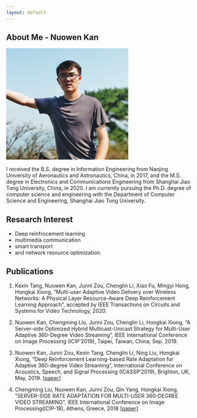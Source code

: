 ```yaml
---
layout: default
---
```


## About Me - Nuowen Kan

<img class="profile-picture" src="nuowen.jpg" width = "330" height = "300">

I received the B.S. degree in Information Engineering from Nanjing University of Aeronautics and Astronautics, China, in 2017, and the M.S. degree in Electronics and Communications Engineering from Shanghai Jiao Tong University, China, in 2020. I am currently pursuing the Ph.D. degree of computer science and engineering with the Department of Computer Science and Engineering, Shanghai Jiao Tong University.

## Research Interest

- Deep reinfrocement learning
- multimedia communication
- smart transport
- and network resource optimization.

## Publications

1. Kexin Tang, Nuowen Kan, Junni Zou, Chenglin Li, Xiao Fu, Mingyi Hong, Hongkai Xiong, “Multi-user Adaptive Video Delivery over Wireless Networks: A Physical Layer Resource-Aware Deep Reinforcement Learning Approach”, accepted by IEEE Transactions on Circuits and Systems for Video Technology, 2020.

2. Nuowen Kan, Chengming Liu, Junni Zou, Chenglin Li, Hongkai Xiong, “A Server-side Optimized Hybrid Multicast-Unicast Strategy for Multi-User Adaptive 360-Degree Video Streaming”, IEEE International Conference on Image Processing (ICIP’2019), Taipei, Taiwan, China, Sep. 2019.

3. Nuowen Kan, Junni Zou, Kexin Tang, Chenglin Li, Ning Liu, Hongkai Xiong, “Deep Reinforcement Learning-based Rate Adaptation for Adaptive 360-degree Video Streaming”, International Conference on Acoustics, Speech, and Signal Processing (ICASSP’2019), Brighton, UK, May, 2019. [\[paper\]](https://ieeexplore.ieee.org/document/8683779)

4. Chengming Liu, Nuowen Kan, Junni Zou, Qin Yang, Hongkai Xiong, "SERVER-SIDE RATE ADAPTATION FOR MULTI-USER 360-DEGREE VIDEO STREAMING", IEEE International Conference on Image Processing(ICIP-18), Athens, Greece, 2018 [\[paper\]](https://ieeexplore.ieee.org/document/8451447)

